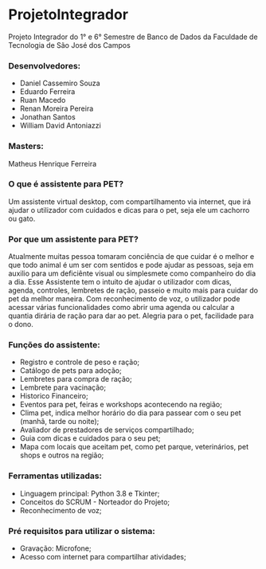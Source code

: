 # ProjetoIntegrador
Projeto Integrador do 1° e 6° Semestre de Banco de Dados da Faculdade de Tecnologia de São José dos Campos


### Desenvolvedores:

* Daniel Cassemiro Souza
* Eduardo Ferreira
* Ruan Macedo
* Renan Moreira Pereira
* Jonathan Santos
* William David Antoniazzi

### Masters:

Matheus Henrique Ferreira


### O que é assistente para PET?

Um assistente virtual desktop, com compartilhamento via internet, que irá ajudar o utilizador com cuidados e dicas para o pet, seja ele um cachorro ou gato.


### Por que um assistente para PET?

Atualmente muitas pessoa tomaram conciência de que cuidar é o melhor e que todo animal é um ser com sentidos e pode ajudar as pessoas, seja em auxilio para um deficiênte visual ou simplesmete como companheiro do dia a dia.
Esse Assistente tem o intuito de ajudar o utilizador com dicas, agenda, controles, lembretes de ração, passeio e muito mais para cuidar do pet da melhor maneira.
Com reconhecimento de voz, o utilizador pode acessar várias funcionalidades como abrir uma agenda ou calcular a quantia dirária de ração para dar ao pet.
Alegria para o pet, facilidade para o dono.


### Funções do assistente:

* Registro e controle de peso e ração;
* Catálogo de pets para adoção;
* Lembretes para compra de ração;
* Lembrete para vacinação;
* Historico Financeiro;
* Eventos para pet, feiras e workshops acontecendo na região;
* Clima pet, indica melhor horário do dia para passear com o seu pet (manhã, tarde ou noite);
* Avaliador de prestadores de serviços compartilhado;
* Guia com dicas e cuidados para o seu pet;
* Mapa com locais que aceitam pet, como pet parque, veterinários, pet shops e outros na região;


### Ferramentas utilizadas:

* Linguagem principal: Python 3.8 e Tkinter;
* Conceitos do SCRUM - Norteador do Projeto;
* Reconhecimento de voz;


### Pré requisitos para utilizar o sistema:

* Gravação: Microfone;
* Acesso com internet para compartilhar atividades;
